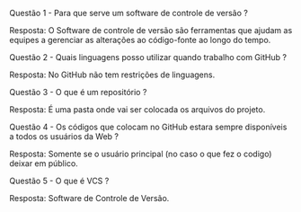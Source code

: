 Questão 1 - Para que serve um software de controle de versão ?

Resposta: O Software de controle de versão são ferramentas que ajudam as 
equipes a gerenciar as alterações ao código-fonte ao longo do tempo.

Questão 2 - Quais linguagens posso utilizar quando trabalho com GitHub ?

Resposta: No GitHub não tem restrições de linguagens.

Questão 3 - O que é um repositório ?

Resposta: É uma pasta onde vai ser colocada os arquivos do projeto.

Questão 4 - Os códigos que colocam no GitHub estara sempre disponíveis a todos os usuários da Web ? 

Resposta: Somente se o usuário principal (no caso o que fez o codigo) deixar em público.

Questão 5 - O que é VCS ?

Resposta: Software de Controle de Versão.








